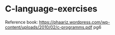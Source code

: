 # C-language-exercises

Reference book: 
https://phaariz.wordpress.com/wp-content/uploads/2010/02/c-programms.pdf   pg6
